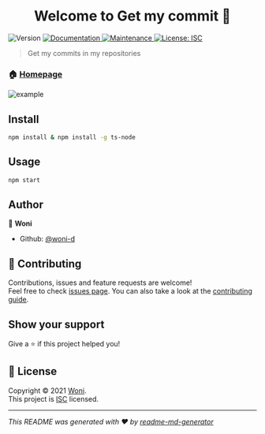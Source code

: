 <h1 align="center">Welcome to Get my commit 👋</h1>
<p>
  <img alt="Version" src="https://img.shields.io/badge/version-1.0.0-blue.svg?cacheSeconds=2592000" />
  <a href="https://github.com/woni-d/get-my-commit#readme" target="_blank">
    <img alt="Documentation" src="https://img.shields.io/badge/documentation-yes-brightgreen.svg" />
  </a>
  <a href="https://github.com/woni-d/get-my-commit/graphs/commit-activity" target="_blank">
    <img alt="Maintenance" src="https://img.shields.io/badge/Maintained%3F-yes-green.svg" />
  </a>
  <a href="https://github.com/woni-d/get-my-commit/blob/master/LICENSE" target="_blank">
    <img alt="License: ISC" src="https://img.shields.io/github/license/woni-d/Get my commit" />
  </a>
</p>

> Get my commits in my repositories

### 🏠 [Homepage](https://github.com/woni-d/get-my-commit#readme)

![example](./example.gif)

## Install

```sh
npm install & npm install -g ts-node
```

## Usage

```sh
npm start
```

## Author

👤 **Woni**

* Github: [@woni-d](https://github.com/woni-d)

## 🤝 Contributing

Contributions, issues and feature requests are welcome!<br />Feel free to check [issues page](https://github.com/woni-d/get-my-commit/issues). You can also take a look at the [contributing guide](https://github.com/woni-d/get-my-commit/blob/master/CONTRIBUTING.md).

## Show your support

Give a ⭐️ if this project helped you!

## 📝 License

Copyright © 2021 [Woni](https://github.com/woni-d).<br />
This project is [ISC](https://github.com/woni-d/get-my-commit/blob/master/LICENSE) licensed.

***
_This README was generated with ❤️ by [readme-md-generator](https://github.com/kefranabg/readme-md-generator)_
